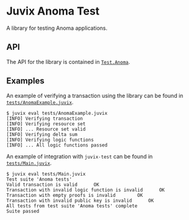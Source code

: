 # Juvix Anoma Test

A library for testing Anoma applications.

## API

The API for the library is contained in [`Test.Anoma`](./Test/Anoma.juvix).

## Examples

An example of verifying a transaction using the library can be found in [`tests/AnomaExample.juvix`](./tests/AnomaExample.juvix).

```
$ juvix eval tests/AnomaExample.juvix
[INFO] Verifying transaction
[INFO] Verifying resource set
[INFO] ... Resource set valid
[INFO] Verifying delta sum
[INFO] Verifying logic functions
[INFO] ... All logic functions passed
```

An example of integration with `juvix-test` can be found in [`tests/Main.juvix`](./tests/Main.juvix).

```
$ juvix eval tests/Main.juvix
Test suite 'Anoma tests'
Valid transaction is valid		OK
Transaction with invalid logic function is invalid		OK
Transaction with empty proofs is invalid		OK
Transaction with invalid public key is invalid		OK
All tests from test suite 'Anoma tests' complete
Suite passed
```
